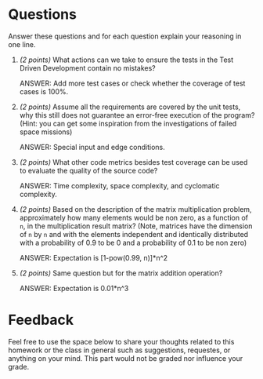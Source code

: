# Questions
Answer these questions and for each question explain your reasoning in one line. 


1. *(2 points)* What actions can we take to ensure the tests in the Test Driven Development contain no mistakes?
  
    ANSWER: Add more test cases or check whether the coverage of test cases is 100%.
  
2. *(2 points)* Assume all the requirements are covered by the unit tests, why this still does not 
guarantee an error-free execution of the program? (Hint: you can get some inspiration from the 
investigations of failed space missions) 
  
    ANSWER: Special input and edge conditions.

3. *(2 points)* What other code metrics besides test coverage can be used to evaluate the quality 
of the source code?

    ANSWER: Time complexity, space complexity, and cyclomatic complexity.

4. *(2 points)* Based on the description of the matrix multiplication problem, approximately how many elements 
would be non zero, as a function of ``n``, in the multiplication result matrix? (Note, matrices have the 
dimension of ``n`` by ``n`` and with the elements independent and identically distributed with a probability 
of 0.9 to be 0 and a probability of 0.1 to be non zero)

    ANSWER: Expectation is [1-pow(0.99, n)]*n^2

5. *(2 points)* Same question but for the matrix addition operation?

    ANSWER: Expectation is 0.01*n^3



# Feedback
Feel free to use the space below to share your thoughts related to this homework or the class in general 
such as suggestions, requestes, or anything on your mind. This part would not be graded nor influence your grade.



